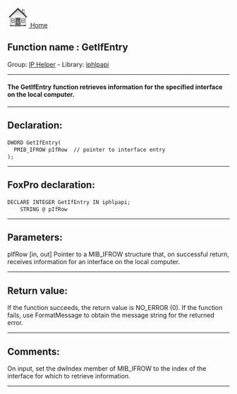[<img src="../../images/home.png"> Home ](https://github.com/VFPX/Win32API)  

## Function name : GetIfEntry
Group: [IP Helper](../../functions_group.md#IP_Helper)  -  Library: [iphlpapi](../../Libraries.md#iphlpapi)  
***  


#### The GetIfEntry function retrieves information for the specified interface on the local computer.
***  


## Declaration:
```foxpro  
DWORD GetIfEntry(
  PMIB_IFROW pIfRow  // pointer to interface entry
);  
```  
***  


## FoxPro declaration:
```foxpro  
DECLARE INTEGER GetIfEntry IN iphlpapi;
	STRING @ pIfRow  
```  
***  


## Parameters:
pIfRow 
[in, out] Pointer to a MIB_IFROW structure that, on successful return, receives information for an interface on the local computer.   
***  


## Return value:
If the function succeeds, the return value is NO_ERROR (0). If the function fails, use FormatMessage to obtain the message string for the returned error.  
***  


## Comments:
On input, set the dwIndex member of MIB_IFROW to the index of the interface for which to retrieve information.  
  
***  

